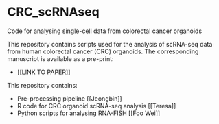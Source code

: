 # CRC_scRNAseq
Code for analysing single-cell data from colorectal cancer organoids

This repository contains scripts used for the analysis of scRNA-seq data from human colorectal cancer (CRC) organoids. The corresponding manuscript is available as a pre-print:

* [[LINK TO PAPER]]

This repository contains:
* Pre-processing pipeline [[Jeongbin]]
* R code for CRC organoid scRNA-seq analysis [[Teresa]]
* Python scripts for analysing RNA-FISH [[Foo Wei]]
